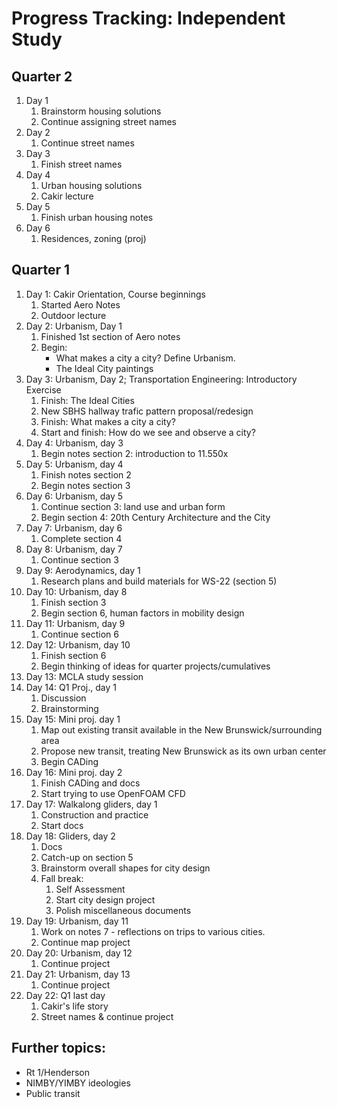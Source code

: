 # Progress Tracking: Independent Study
## Quarter 2

1. Day 1
    1. Brainstorm housing solutions
    2. Continue assigning street names
2. Day 2
    1. Continue street names
3. Day 3
    1. Finish street names
4. Day 4
    1. Urban housing solutions
    2. Cakir lecture
5. Day 5
    1. Finish urban housing notes
6. Day 6
    1. Residences, zoning (proj)
    
## Quarter 1

1. Day 1: Cakir Orientation, Course beginnings
    1. Started Aero Notes
    2. Outdoor lecture
2. Day 2: Urbanism, Day 1
    1. Finished 1st section of Aero notes
    2. Begin:
        - What makes a city a city? Define Urbanism. 
        - The Ideal City paintings
3. Day 3: Urbanism, Day 2; Transportation Engineering: Introductory Exercise
    1. Finish: The Ideal Cities
    2. New SBHS hallway trafic pattern proposal/redesign
    3. Finish: What makes a city a city?
    4. Start and finish: How do we see and observe a city?
4. Day 4: Urbanism, day 3
    1. Begin notes section 2: introduction to 11.550x
5. Day 5: Urbanism, day 4
    1. Finish notes section 2
    2. Begin notes section 3
6. Day 6: Urbanism, day 5
    1. Continue section 3: land use and urban form
    2. Begin section 4: 20th Century Architecture and the City
7. Day 7: Urbanism, day 6
    1. Complete section 4
8. Day 8: Urbanism, day 7
    1. Continue section 3
9. Day 9: Aerodynamics, day 1
    1. Research plans and build materials for WS-22 (section 5)
10. Day 10: Urbanism, day 8
    1. Finish section 3
    2. Begin section 6, human factors in mobility design
11. Day 11: Urbanism, day 9
    1. Continue section 6
12. Day 12: Urbanism, day 10
    1. Finish section 6
    2. Begin thinking of ideas for quarter projects/cumulatives
13. Day 13: MCLA study session
14. Day 14: Q1 Proj., day 1
    1. Discussion
    2. Brainstorming
15. Day 15: Mini proj. day 1
    1. Map out existing transit available in the New Brunswick/surrounding area
    2. Propose new transit, treating New Brunswick as its own urban center
    3. Begin CADing
16. Day 16: Mini proj. day 2
    1. Finish CADing and docs
    2. Start trying to use OpenFOAM CFD
17. Day 17: Walkalong gliders, day 1
    1. Construction and practice
    2. Start docs
18. Day 18: Gliders, day 2
    1. Docs
    2. Catch-up on section 5
    3. Brainstorm overall shapes for city design
    4. Fall break:
        1. Self Assessment
        2. Start city design project
        3. Polish miscellaneous documents
19. Day 19: Urbanism, day 11
    1. Work on notes 7 - reflections on trips to various cities. 
    2. Continue map project
20. Day 20: Urbanism, day 12
    1. Continue project
21. Day 21: Urbanism, day 13
    1. Continue project
22. Day 22: Q1 last day
    1. Cakir's life story
    2. Street names & continue project
## Further topics:
* Rt 1/Henderson
* NIMBY/YIMBY ideologies
* Public transit